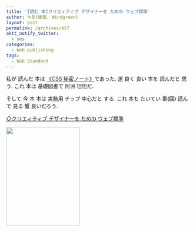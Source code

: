 ```yaml
---
title: '[読む 本]クリエィティブ デザイナーを ための ウェブ標準'
author: 녹풍(綠風, Windgreen)
layout: post
permalink: /archives/457
aktt_notify_twitter:
  - yes
categories:
  - Web publishing
tags:
  - Web Standard
---
```

私が 読んだ 本は <a href="http://aladdin.co.kr/shop/wproduct.aspx?isbn=8979144784" target="_blank">《CSS 秘密ノート》</a>であった. 運 良く 良い 本を 読んだと 思う. これ 本は 基礎図書で 阿洲 坦坦だ.

そして 今 本 本は 実務用 チップ 中心だと する. これ 本も たいてい 番(回) 読んで 見る 蟹 良いだろう.

<a href="http://www.aladdin.co.kr/shop/wproduct.aspx?ISBN=8959521698" target="_blank">◇クリエィティブ デザイナーを ための ウェブ標準</a>

<img class="aligncenter" src="http://dl.dropboxusercontent.com/u/15546257/blog/mytory/old-images/1/cfile24.uf.14610E504D4BC94D22439C.jpg" alt="" height="267" width="200" />